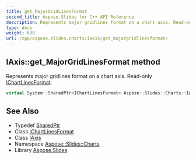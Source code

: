 ```yaml
---
title: get_MajorGridLinesFormat
second_title: Aspose.Slides for C++ API Reference
description: Represents major gridlines format on a chart axis. Read-only IChartLinesFormat.
type: docs
weight: 638
url: /cpp/aspose.slides.charts/iaxis/get_majorgridlinesformat/
---
```

## IAxis::get_MajorGridLinesFormat method


Represents major gridlines format on a chart axis. Read-only [IChartLinesFormat](../../ichartlinesformat/).

```cpp
virtual System::SharedPtr<IChartLinesFormat> Aspose::Slides::Charts::IAxis::get_MajorGridLinesFormat()=0
```

## See Also

* Typedef [SharedPtr](../../../system/sharedptr/)
* Class [IChartLinesFormat](../../ichartlinesformat/)
* Class [IAxis](../)
* Namespace [Aspose::Slides::Charts](../../)
* Library [Aspose.Slides](../../../)
